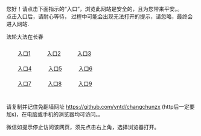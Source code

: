 您好！请点击下面指示的“入口”，浏览此网站是安全的，且为您带来平安。。 <br/>
点击入口后，请耐心等待， 过程中可能会出现无法打开的提示，请忽略，最终会进入网站. </br>

法轮大法在长春<br/>
<div style="padding:10px"><a style="margin:20px" target="_blank" href="https://d3aa4tia0sl2i5.cloudfront.net/2Qpsp?yiymmjaq" id="ccLink1" rel="nofollow">入口1</a> <a target="_blank" style="margin:20px" href="https://d3pb51gvccupoo.cloudfront.net/2Qpsp?ndqptma" id="ccLink2" rel="nofollow">入口2</a> <a style="margin:20px" target="_blank" href="https://d1s3dxtjx0t291.cloudfront.net/2Qpsp?zevkchit" id="ccLink3" rel="nofollow">入口3</a></div>

<div style="padding:10px" ><a style="margin:20px" target="_blank" href="https://d3aa4tia0sl2i5.cloudfront.net/2Qpsp?yiymmjaq" id="ccLink4" rel="nofollow">入口4</a> <a style="margin:20px" href="https://d3pb51gvccupoo.cloudfront.net/2Qpsp?ndqptma" target="_blank" id="ccLink5" rel="nofollow">入口5</a> <a style="margin:20px" href="https://d1s3dxtjx0t291.cloudfront.net/2Qpsp?zevkchit" target="_blank" id="ccLink6" rel="nofollow">入口6</a></div>

<div style="padding:10px"><a style="margin:20px" target="_blank" href="https://d3aa4tia0sl2i5.cloudfront.net/2Qpsp?yiymmjaq" id="ccLink7" rel="nofollow">入口7</a> <a style="margin:20px" href="https://d3pb51gvccupoo.cloudfront.net/2Qpsp?ndqptma" target="_blank" id="ccLink8" rel="nofollow">入口8</a> <a style="margin:20px" target="_blank" href="https://d1s3dxtjx0t291.cloudfront.net/2Qpsp?zevkchit" id="ccLink9" rel="nofollow">入口9</a></div>

<br/>



请复制并记住免翻墙网址 https://github.com/yntd/changchunzx (http后一定要加s)，在电脑或手机的浏览器均可访问。。<br/>

微信如提示停止访问该网页，须先点击右上角，选择浏览器打开。
